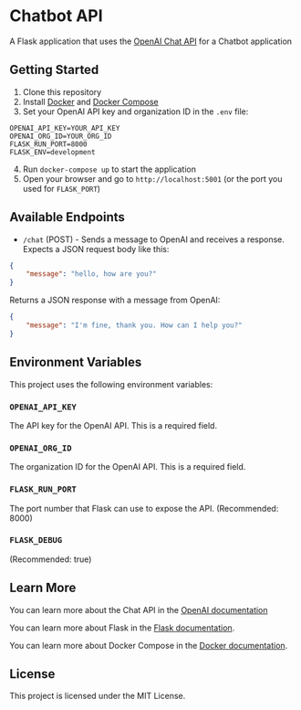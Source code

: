 # Chatbot API

A Flask application that uses the [OpenAI Chat API](https://platform.openai.com/docs/guides/chat) for a Chatbot application

## Getting Started

1.  Clone this repository
2.  Install [Docker](https://docs.docker.com/engine/install/) and [Docker Compose](https://docs.docker.com/compose/install/)
3.  Set your OpenAI API key and organization ID in the `.env` file:

```
OPENAI_API_KEY=YOUR_API_KEY
OPENAI_ORG_ID=YOUR_ORG_ID
FLASK_RUN_PORT=8000
FLASK_ENV=development
```

4.  Run `docker-compose up` to start the application
5.  Open your browser and go to `http://localhost:5001` (or the port you used for `FLASK_PORT`)

## Available Endpoints

-   `/chat` (POST) - Sends a message to OpenAI and receives a response. Expects a JSON request body like this:

```json
{
    "message": "hello, how are you?"
}
``` 

Returns a JSON response with a message from OpenAI:

```json
{
    "message": "I'm fine, thank you. How can I help you?"
}
```

## Environment Variables

This project uses the following environment variables:

### `OPENAI_API_KEY`

The API key for the OpenAI API. This is a required field.

### `OPENAI_ORG_ID`

The organization ID for the OpenAI API. This is a required field.

### `FLASK_RUN_PORT`

The port number that Flask can use to expose the API. (Recommended: 8000)

### `FLASK_DEBUG`

(Recommended: true)

## Learn More

You can learn more about the Chat API in the [OpenAI documentation](https://platform.openai.com/docs/guides/chat)

You can learn more about Flask in the [Flask documentation](https://flask.palletsprojects.com/en/2.1.x/).

You can learn more about Docker Compose in the [Docker documentation](https://docs.docker.com/compose/).

## License

This project is licensed under the MIT License.